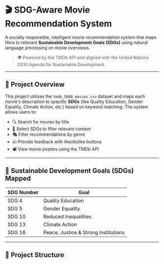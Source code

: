 # 🎬 SDG-Aware Movie Recommendation System

A socially responsible, intelligent movie recommendation system that maps films to relevant **Sustainable Development Goals (SDGs)** using natural language processing on movie overviews.

> 🌍 Powered by the TMDb API and aligned with the United Nations 2030 Agenda for Sustainable Development.

---

## 📌 Project Overview

This project utilizes the `tmdb_5000_movies.csv` dataset and maps each movie's description to specific **SDGs** (like Quality Education, Gender Equality, Climate Action, etc.) based on keyword matching. The system allows users to:

- 🔍 Search for movies by title
- 🎯 Select SDGs to filter relevant content
- 🎭 Filter recommendations by genre
- 👍 Provide feedback with like/dislike buttons
- 📽️ View movie posters using the TMDb API

---

## 🧠 Sustainable Development Goals (SDGs) Mapped

| SDG Number | Goal |
|------------|------|
| SDG 4      | Quality Education |
| SDG 5      | Gender Equality |
| SDG 10     | Reduced Inequalities |
| SDG 13     | Climate Action |
| SDG 16     | Peace, Justice & Strong Institutions |

---

## 📁 Project Structure

